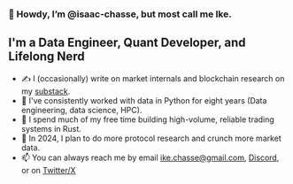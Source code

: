 ### 🖖 Howdy, I’m @isaac-chasse, but most call me Ike. 

## I'm a Data Engineer, Quant Developer, and Lifelong Nerd
- ✍️ I (occasionally) write on market internals and blockchain research on my [substack](https://ikequant.substack.com/p/ikes-thought-process).
- 🐍 I've consistently worked with data in Python for eight years (Data engineering, data science, HPC).
- 🦀 I spend much of my free time building high-volume, reliable trading systems in Rust.
- 🥅 In 2024, I plan to do more protocol research and crunch more market data.
- 📫 You can always reach me by email ike.chasse@gmail.com, [Discord](discordapp.com/users/377251035242299405), or on [Twitter/X](https://twitter.com/ieszczyk)

<!---
isaac-chasse/isaac-chasse is a ✨ special ✨ repository because its `README.md` (this file) appears on your GitHub profile.
You can click the Preview link to take a look at your changes.
--->

